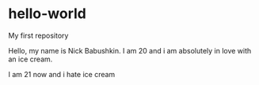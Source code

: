 # hello-world
My first repository


Hello, my name is Nick Babushkin.
I am 20 and i am absolutely in love with an ice cream. 

I am 21 now and i hate ice cream
